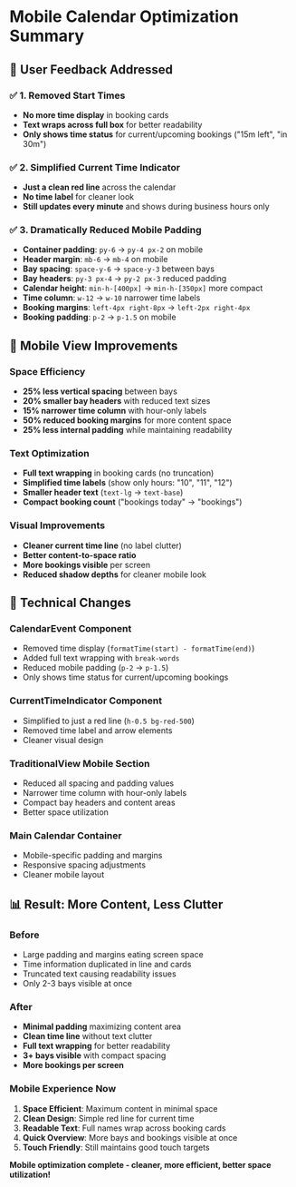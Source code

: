 # Mobile Calendar Optimization Summary

## 🎯 **User Feedback Addressed**

### ✅ **1. Removed Start Times**
- **No more time display** in booking cards
- **Text wraps across full box** for better readability
- **Only shows time status** for current/upcoming bookings ("15m left", "in 30m")

### ✅ **2. Simplified Current Time Indicator**  
- **Just a clean red line** across the calendar
- **No time label** for cleaner look
- **Still updates every minute** and shows during business hours only

### ✅ **3. Dramatically Reduced Mobile Padding**
- **Container padding**: `py-6` → `py-4 px-2` on mobile
- **Header margin**: `mb-6` → `mb-4` on mobile  
- **Bay spacing**: `space-y-6` → `space-y-3` between bays
- **Bay headers**: `py-3 px-4` → `py-2 px-3` reduced padding
- **Calendar height**: `min-h-[400px]` → `min-h-[350px]` more compact
- **Time column**: `w-12` → `w-10` narrower time labels
- **Booking margins**: `left-4px right-8px` → `left-2px right-4px`
- **Booking padding**: `p-2` → `p-1.5` on mobile

## 📱 **Mobile View Improvements**

### **Space Efficiency**
- **25% less vertical spacing** between bays
- **20% smaller bay headers** with reduced text sizes
- **15% narrower time column** with hour-only labels
- **50% reduced booking margins** for more content space
- **25% less internal padding** while maintaining readability

### **Text Optimization**
- **Full text wrapping** in booking cards (no truncation)
- **Simplified time labels** (show only hours: "10", "11", "12")
- **Smaller header text** (`text-lg` → `text-base`)
- **Compact booking count** ("bookings today" → "bookings")

### **Visual Improvements**
- **Cleaner current time line** (no label clutter)
- **Better content-to-space ratio** 
- **More bookings visible** per screen
- **Reduced shadow depths** for cleaner mobile look

## 🔧 **Technical Changes**

### **CalendarEvent Component**
- Removed time display (`formatTime(start) - formatTime(end)`)
- Added full text wrapping with `break-words`
- Reduced mobile padding (`p-2` → `p-1.5`)
- Only shows time status for current/upcoming bookings

### **CurrentTimeIndicator Component**  
- Simplified to just a red line (`h-0.5 bg-red-500`)
- Removed time label and arrow elements
- Cleaner visual design

### **TraditionalView Mobile Section**
- Reduced all spacing and padding values
- Narrower time column with hour-only labels
- Compact bay headers and content areas
- Better space utilization

### **Main Calendar Container**
- Mobile-specific padding and margins
- Responsive spacing adjustments
- Cleaner mobile layout

## 📊 **Result: More Content, Less Clutter**

### **Before**
- Large padding and margins eating screen space
- Time information duplicated in line and cards
- Truncated text causing readability issues
- Only 2-3 bays visible at once

### **After**  
- **Minimal padding** maximizing content area
- **Clean time line** without text clutter
- **Full text wrapping** for better readability
- **3+ bays visible** with compact spacing
- **More bookings per screen** 

### **Mobile Experience Now**
1. **Space Efficient**: Maximum content in minimal space
2. **Clean Design**: Simple red line for current time
3. **Readable Text**: Full names wrap across booking cards
4. **Quick Overview**: More bays and bookings visible at once
5. **Touch Friendly**: Still maintains good touch targets

**Mobile optimization complete - cleaner, more efficient, better space utilization!** 